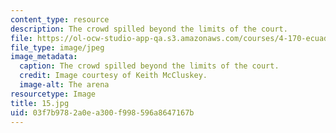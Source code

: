 ```yaml
---
content_type: resource
description: The crowd spilled beyond the limits of the court.
file: https://ol-ocw-studio-app-qa.s3.amazonaws.com/courses/4-170-ecuador-workshop-fall-2006/03f7b9782a0ea300f998596a8647167b_15.jpg
file_type: image/jpeg
image_metadata:
  caption: The crowd spilled beyond the limits of the court.
  credit: Image courtesy of Keith McCluskey.
  image-alt: The arena
resourcetype: Image
title: 15.jpg
uid: 03f7b978-2a0e-a300-f998-596a8647167b
---
```

